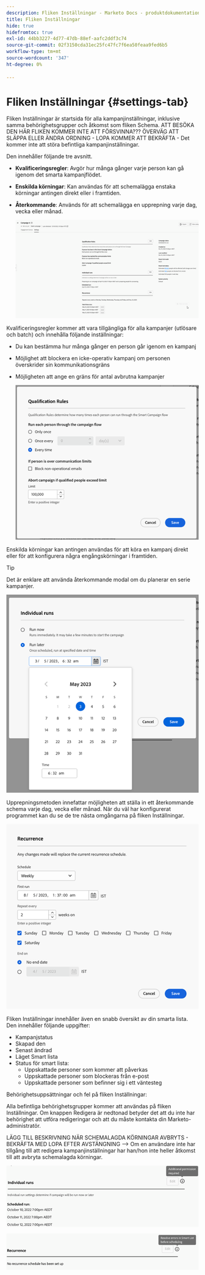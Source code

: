 ```yaml
---
description: Fliken Inställningar - Marketo Docs - produktdokumentation
title: Fliken Inställningar
hide: true
hidefromtoc: true
exl-id: 44bb3227-4d77-47db-88ef-aafc2ddf3c74
source-git-commit: 02f3150cda31ec25fc47fc7f6ea50feaa9fed6b5
workflow-type: tm+mt
source-wordcount: '347'
ht-degree: 0%

---
```


# Fliken Inställningar {#settings-tab}

Fliken Inställningar är startsida för alla kampanjinställningar, inklusive samma behörighetsgrupper och åtkomst som fliken Schema. ATT BESÖKA DEN HÄR FLIKEN KOMMER INTE ATT FÖRSVINNA??? ÖVERVÄG ATT SLÄPPA ELLER ÄNDRA ORDNING - LOPA KOMMER ATT BEKRÄFTA - Det kommer inte att störa befintliga kampanjinställningar.

Den innehåller följande tre avsnitt.

* **Kvalificeringsregler**: Avgör hur många gånger varje person kan gå igenom det smarta kampanjflödet.

* **Enskilda körningar**: Kan användas för att schemalägga enstaka körningar antingen direkt eller i framtiden.

* **Återkommande**: Används för att schemalägga en upprepning varje dag, vecka eller månad.

  ![](assets/settings-tab-1.png)

Kvalificeringsregler kommer att vara tillgängliga för alla kampanjer (utlösare och batch) och innehålla följande inställningar:

* Du kan bestämma hur många gånger en person går igenom en kampanj
* Möjlighet att blockera en icke-operativ kampanj om personen överskrider sin kommunikationsgräns
* Möjligheten att ange en gräns för antal avbrutna kampanjer

  ![](assets/settings-tab-2.png)

Enskilda körningar kan antingen användas för att köra en kampanj direkt eller för att konfigurera några engångskörningar i framtiden.

>[!TIP]
>
>Det är enklare att använda återkommande modal om du planerar en serie kampanjer.

![](assets/settings-tab-3.png)

Upprepningsmetoden innefattar möjligheten att ställa in ett återkommande schema varje dag, vecka eller månad. När du väl har konfigurerat programmet kan du se de tre nästa omgångarna på fliken Inställningar.

![](assets/settings-tab-4.png)

Fliken Inställningar innehåller även en snabb översikt av din smarta lista. Den innehåller följande uppgifter:

* Kampanjstatus
* Skapad den
* Senast ändrad
* Läget Smart lista
* Status för smart lista:
   * Uppskattade personer som kommer att påverkas
   * Uppskattade personer som blockeras från e-post
   * Uppskattade personer som befinner sig i ett väntesteg

Behörighetsuppsättningar och fel på fliken Inställningar:

Alla befintliga behörighetsgrupper kommer att användas på fliken Inställningar. Om knappen Redigera är nedtonad betyder det att du inte har behörighet att utföra redigeringar och att du måste kontakta din Marketo-administratör.

LÄGG TILL BESKRIVNING NÄR SCHEMALAGDA KÖRNINGAR AVBRYTS - BEKRÄFTA MED LOPA EFTER AVSTÄNGNING —> Om en användare inte har tillgång till att redigera kampanjinställningar har han/hon inte heller åtkomst till att avbryta schemalagda körningar.

![](assets/settings-tab-5.png)

![](assets/settings-tab-6.png)